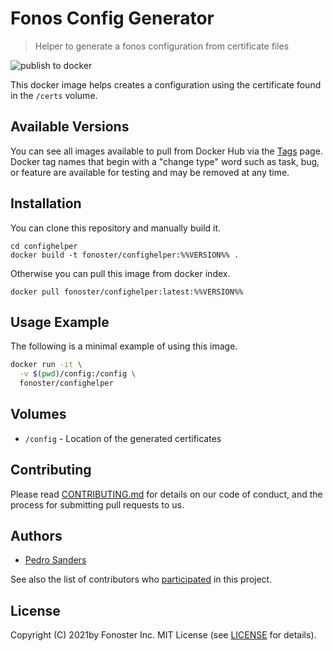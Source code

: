 # Fonos Config Generator

> Helper to generate a fonos configuration from certificate files

![publish to docker](https://github.com/fonoster/confighelper/workflows/publish%20to%20docker%20hub/badge.svg)

This docker image helps creates a configuration using the certificate found in the `/certs` volume.

## Available Versions

You can see all images available to pull from Docker Hub via the [Tags](https://hub.docker.com/repository/registry-1.docker.io/fonoster/confighelper/tags?page=1) page. Docker tag names that begin with a "change type" word such as task, bug, or feature are available for testing and may be removed at any time.

## Installation

You can clone this repository and manually build it.

```
cd confighelper
docker build -t fonoster/confighelper:%%VERSION%% .
```

Otherwise you can pull this image from docker index.

```
docker pull fonoster/confighelper:latest:%%VERSION%%
```

## Usage Example

The following is a minimal example of using this image.

```bash
docker run -it \
  -v $(pwd)/config:/config \
  fonoster/confighelper
```

## Volumes

- `/config` - Location of the generated certificates

## Contributing

Please read [CONTRIBUTING.md](https://github.com/fonoster/fonos/blob/master/CONTRIBUTING.md) for details on our code of conduct, and the process for submitting pull requests to us.

## Authors

- [Pedro Sanders](https://github.com/psanders)

See also the list of contributors who [participated](https://github.com/fonoster/confighelper/contributors) in this project.

## License

Copyright (C) 2021by Fonoster Inc. MIT License (see [LICENSE](https://github.com/fonoster/fonos/blob/master/LICENSE) for details).
